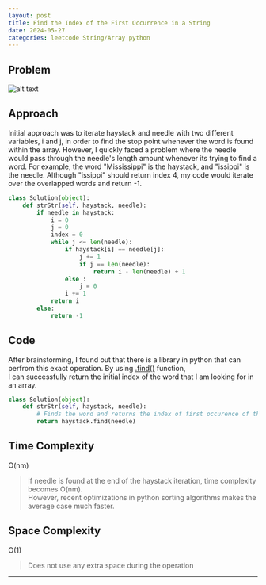 ```yaml
---
layout: post
title: Find the Index of the First Occurrence in a String
date: 2024-05-27
categories: leetcode String/Array python
---
```


## Problem
![alt text](/blog/public/img/haystack.png)

## Approach
Initial approach was to iterate haystack and needle with two different variables, i and j, in order to find the stop point whenever the word is found within the array. However, I quickly faced a problem where the needle would pass through the needle's length amount whenever its trying to find a word. For example, the word "Mississippi" is the haystack, and "issippi" is the needle. Although "issippi" should return index 4, my code would iterate over the overlapped words and return -1.

```python
class Solution(object):
    def strStr(self, haystack, needle):
        if needle in haystack:
            i = 0
            j = 0
            index = 0
            while j <= len(needle):
                if haystack[i] == needle[j]:
                    j += 1
                    if j == len(needle):
                        return i - len(needle) + 1
                else :
                    j = 0
                i += 1
            return i
        else:
            return -1
```
## Code
After brainstorming, I found out that there is a library in python that can perfrom this exact operation. By using <a href="https://docs.python.org/3/library/stdtypes.html  " target="_blank">.find()</a> function,  
I can successfully return the initial index of the word that I am looking for in an array.

```python
class Solution(object):
    def strStr(self, haystack, needle):
        # Finds the word and returns the index of first occurence of the word
        return haystack.find(needle)
```

## Time Complexity
O(nm)
> If needle is found at the end of the haystack iteration, time complexity becomes O(nm).  
However, recent optimizations in python sorting  algorithms makes the average case much faster.

## Space Complexity
O(1)
> Does not use any extra space during the operation  

---